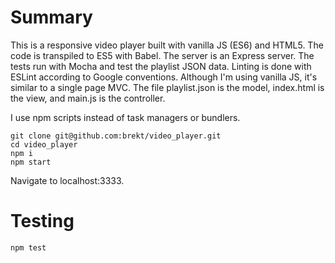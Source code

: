 # Summary
This is a responsive video player built with vanilla JS (ES6) and HTML5. The code is transpiled to ES5 with Babel. The server is an Express server. The tests run with Mocha and test the playlist JSON data. Linting is done with ESLint according to Google conventions. Although I'm using vanilla JS, it's similar to a single page MVC. The file playlist.json is the model, index.html is the view, and main.js is the controller.

I use npm scripts instead of task managers or bundlers.
```
git clone git@github.com:brekt/video_player.git
cd video_player
npm i
npm start
```
Navigate to localhost:3333.

# Testing
```
npm test
```
